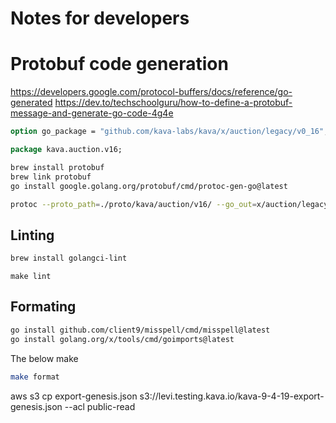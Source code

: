 # Notes for developers

# Protobuf code generation

https://developers.google.com/protocol-buffers/docs/reference/go-generated
https://dev.to/techschoolguru/how-to-define-a-protobuf-message-and-generate-go-code-4g4e

```proto
option go_package = "github.com/kava-labs/kava/x/auction/legacy/v0_16";

package kava.auction.v16;
```

```sh
brew install protobuf
brew link protobuf
go install google.golang.org/protobuf/cmd/protoc-gen-go@latest
```


```sh
protoc --proto_path=./proto/kava/auction/v16/ --go_out=x/auction/legacy/v16 --go_opt=paths=source_relative auction.proto genesis.proto query.proto tx.proto

```

## Linting


```sh
brew install golangci-lint
```

```
make lint
```

## Formating

```sh
go install github.com/client9/misspell/cmd/misspell@latest
go install golang.org/x/tools/cmd/goimports@latest
```
The below make

```sh
make format
```



aws s3 cp export-genesis.json s3://levi.testing.kava.io/kava-9-4-19-export-genesis.json --acl public-read
